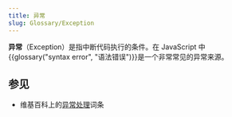 ```yaml
---
title: 异常
slug: Glossary/Exception
---
```


**异常**（Exception）是指中断代码执行的条件。在 JavaScript 中{{glossary("syntax error", "语法错误")}}是一个非常常见的异常来源。

## 参见

- 维基百科上的[异常处理](https://zh.wikipedia.org/wiki/异常处理)词条

